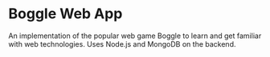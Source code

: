 # Boggle Web App

An implementation of the popular web game Boggle to learn and get familiar 
with web technologies. Uses Node.js and MongoDB on the backend.
